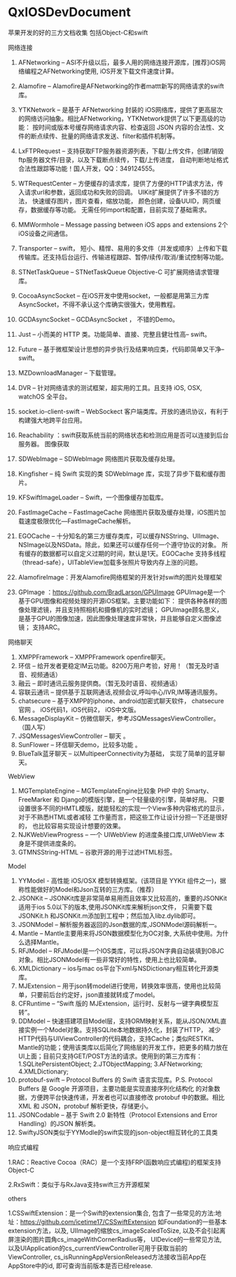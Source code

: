# QxIOSDevDocument
苹果开发的好的三方文档收集
包括Object-C和swift

网络连接

1. AFNetworking – ASI不升级以后，最多人用的网络连接开源库，[推荐]iOS网络编程之AFNetworking使用,
iOS开发下载文件速度计算。
2. Alamofire – Alamofire是AFNetworking的作者mattt新写的网络请求的swift库。
3. YTKNetwork – 是基于 AFNetworking 封装的 iOS网络库，提供了更高层次的网络访问抽象。相比AFNetworking，YTKNetwork提供了以下更高级的功能：
      按时间或版本号缓存网络请求内容、检查返回 JSON 内容的合法性、文件的断点续传、批量的网络请求发送、filter和插件机制等。
4. LxFTPRequest – 支持获取FTP服务器资源列表，下载/上传文件，创建/销毁ftp服务器文件/目录，以及下载断点续传，下载/上传进度，
       自动判断地址格式合法性跟踪等功能！国人开发，QQ：349124555。
5. WTRequestCenter – 方便缓存的请求库，提供了方便的HTTP请求方法，传入请求url和参数，返回成功和失败的回调。 UIKit扩展提供了许多不错的方法，
    快速缓存图片，图片查看，缩放功能， 颜色创建，设备UUID，网页缓存，数据缓存等功能。 无需任何import和配置，目前实现了基础需求。
6. MMWormhole – Message passing between iOS apps and extensions 2个iOS设备之间通信。
7. Transporter – swift， 短小、精悍、易用的多文件（并发或顺序）上传和下载传输库。还支持后台运行、传输进程跟踪、暂停/续传/取消/重试控制等功能。
8. STNetTaskQueue – STNetTaskQueue Objective-C 可扩展网络请求管理库。
9. CocoaAsyncSocket – 在iOS开发中使用socket，一般都是用第三方库AsyncSocket，不得不承认这个库确实很强大，使用教程。
10. GCDAsyncSocket – GCDAsyncSocket ， 不错的Demo。
11. Just – 小而美的 HTTP 类。功能简单、直接、完整且健壮性高– swift。
12. Future – 基于微框架设计思想的异步执行及结果响应类，代码即简单又干净– swift。
13. MZDownloadManager – 下载管理。
14. DVR – 针对网络请求的测试框架，超实用的工具。且支持 iOS, OSX, watchOS 全平台。
15. socket.io-client-swift – WebSockect 客户端类库。开放的通讯协议，有利于构建强大地跨平台应用。
16. Reachability ：swift获取系统当前的网络状态和检测应用是否可以连接到后台服务器。
图像获取

1. SDWebImage – SDWebImage 网络图片获取及缓存处理。
2. Kingfisher – 纯 Swift 实现的类 SDWebImage 库，实现了异步下载和缓存图片。
3. KFSwiftImageLoader – Swift，一个图像缓存加载库。
4. FastImageCache – FastImageCache 网络图片获取及缓存处理，iOS图片加载速度极限优化—FastImageCache解析。
5. EGOCache – 十分知名的第三方缓存类库，可以缓存NSString、UIImage、NSImage以及NSData。除此，如果还可以缓存任何一个遵守协议的对象。
   所有缓存的数据都可以自定义过期的时间，默认是1天。EGOCache 支持多线程（thread-safe），UITableView加载多张照片导致内存上涨的问题。
6. AlamofireImage：开发Alamofire网络框架的开发针对swift的图片处理框架
7. GPImage ：https://github.com/BradLarson/GPUImage
    GPUImage是一个基于GPU图像和视频处理的开源iOS框架。主要功能如下：
    提供各种各样的图像处理滤镜，并且支持照相机和摄像机的实时滤镜；
    GPUImage顾名思义，是基于GPU的图像加速，因此图像处理速度非常快，并且能够自定义图像滤镜；
    支持ARC。
 
网络聊天

1. XMPPFramework – XMPPFramework openfire聊天。
2. 环信 – 给开发者更稳定IM云功能。8200万用户考验，好用！（暂无及时语音、视频通话）
3. 融云 – 即时通讯云服务提供商。（暂无及时语音、视频通话）
4. 容联云通讯 – 提供基于互联网通话,视频会议,呼叫中心/IVR,IM等通讯服务。
5. chatsecure – 基于XMPP的iphone、android加密式聊天软件， chatsecure官网 。 iOS代码1，iOS代码2， iOS中文版。
6. MessageDisplayKit – 仿微信聊天，参考JSQMessagesViewController。（国人写）
7. JSQMessagesViewController – 聊天 。
8. SunFlower – 环信聊天demo，比较多功能 。
9. BlueTalk蓝牙聊天 – 以MultipeerConnectivity为基础， 实现了简单的蓝牙聊天。

WebView

1. MGTemplateEngine – MGTemplateEngine比较象 PHP 中的 Smarty、FreeMarker 和 Django的模版引擎，是一个轻量级的引擎，简单好用。
     只要设置很多不同的HMTL模版，就能轻松的实现一个View多种内容格式的显示，对于不熟悉HTML或者减轻 工作量而言，把这些工作让设计分担一下还是很好的，
     也比较容易实现设计想要的效果。
2. NJKWebViewProgress – 一个 UIWebView 的进度条接口库,UIWebView 本身是不提供进度条的。
3. GTMNSString-HTML – 谷歌开源的用于过滤HTML标签。

 
Model

1. YYModel - 高性能 iOS/OSX 模型转换框架。(该项目是 YYKit 组件之一)，据称性能做好的Model和Json互转的三方库。（推荐）
2. JSONKit – JSONKit库是非常简单易用而且效率又比较高的，重要的JSONKit适用于ios 5.0以下的版本,使用JSONKit库来解析json文件，
    只需要下载JSONKit.h 和JSONKit.m添加到工程中；然后加入libz.dylib即可。
3. JSONModel – 解析服务器返回的Json数据的库,JSONModel源码解析一。
4. Mantle – Mantle主要用来将JSON数据模型化为OC对象, 大系统中使用。为什么选择Mantle。
5. RFJModel – RFJModel是一个IOS类库，可以将JSON字典自动装填到OBJC对象。相比JSONModel有一些非常好的特性，使用上也比较简单。
6. XMLDictionary – ios与mac os平台下xml与NSDictionary相互转化开源类库。
7. MJExtension – 用于json转model进行使用，转换效率很高，使用也比较简单，只要前后台约定好，json直接就转成了model。
8. CFRuntime – “Swift 版的 MJExtension，运行时、反射与一键字典模型互转”。
9. DDModel – 快速搭建项目Model层，支持ORM映射关系，能从JSON/XML直接实例一个Model对象。支持SQLite本地数据持久化，封装了HTTP， 减少HTTP代码与UIViewController的代码耦合，支持Cache；类似RESTKit、Mantle的功能；使用该类库以后简化了网络层的开发工作，把更多的精力放在UI上面；目前只支持GET/POST方法的请求。使用到的第三方库有：1.SQLitePersistentObject; 2.JTObjectMapping; 3.AFNetworking; 4.XMLDictionary;
10. protobuf-swift – Protocol Buffers 的 Swift 语言实现库。P.S. Protocol Buffers 是 Google 开源项目，主要功能是实现直接序列化结构化
   的对象数据，方便跨平台快速传递，开发者也可以直接修改 protobuf 中的数据。相比 XML 和 JSON，protobuf 解析更快，存储更小。
11. JSONCodable – 基于 Swift 2.0 新特性（Protocol Extensions and Error Handling）的JSON 解析类。
12. SwiftyJSON类似于YYModle的swift实现的json-object相互转化的工具类

响应式编程

1.RAC：Reactive Cocoa（RAC）是一个支持FRP(函数响应式编程)的框架支持Object-C

2.RxSwift：类似于与RxJava支持swift三方开源框架

others

1.CSSwiftExtension：是一个Swift的extension集合, 包含了一些常见的方法:地址：https://github.com/icetime17/CSSwiftExtension
  如Foundation的一些基本extension方法，以及, UIImage的缩放cs_imageScaledToSize, 以及不会引起离屏渲染的图片圆角cs_imageWithCornerRadius等，
   UIDevice的一些常见方法, 以及UIApplication的cs_currentViewController可用于获取当前的ViewController,
   cs_isRunningAppVersionReleased方法接收当前App在AppStore中的id, 即可查询当前版本是否已经release.
